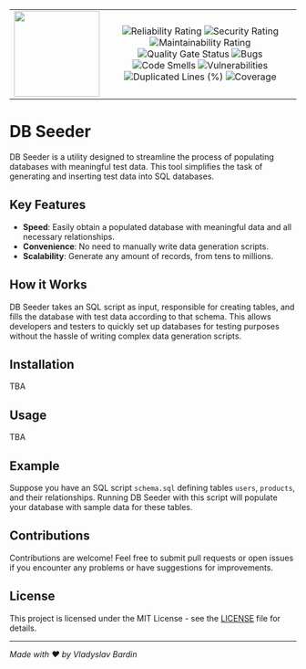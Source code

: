 <table width="100%" border="0">
<tr>
  <td valign="top">
    <img src="https://github.com/Bardin08/db-seeder/assets/67170413/7d90d3f8-c9cc-4747-a37b-2dddf49f1778" width="150px"/>
  </td>
      
  <!-- Images on the Right -->
  <td valign="center" align="center">
      <img src="https://sonarcloud.io/api/project_badges/measure?project=Bardin08_db-seeder&metric=reliability_rating" alt="Reliability Rating">
      <img src="https://sonarcloud.io/api/project_badges/measure?project=Bardin08_db-seeder&metric=security_rating" alt="Security Rating">
      <img src="https://sonarcloud.io/api/project_badges/measure?project=Bardin08_db-seeder&metric=sqale_rating" alt="Maintainability Rating">    
      <img src="https://sonarcloud.io/api/project_badges/measure?project=Bardin08_db-seeder&metric=alert_status" alt="Quality Gate Status">
      <img src="https://sonarcloud.io/api/project_badges/measure?project=Bardin08_db-seeder&metric=bugs" alt="Bugs">
      <img src="https://sonarcloud.io/api/project_badges/measure?project=Bardin08_db-seeder&metric=code_smells" alt="Code Smells">
      <img src="https://sonarcloud.io/api/project_badges/measure?project=Bardin08_db-seeder&metric=vulnerabilities" alt="Vulnerabilities">
      <img src="https://sonarcloud.io/api/project_badges/measure?project=Bardin08_db-seeder&metric=duplicated_lines_density" alt="Duplicated Lines (%)">
      <img src="https://sonarcloud.io/api/project_badges/measure?project=Bardin08_db-seeder&metric=coverage" alt="Coverage">
  </td>
</tr>
</table>








# DB Seeder

DB Seeder is a utility designed to streamline the process of populating databases with meaningful test data. This tool simplifies the task of generating and inserting test data into SQL databases.

## Key Features

- **Speed**: Easily obtain a populated database with meaningful data and all necessary relationships.
- **Convenience**: No need to manually write data generation scripts.
- **Scalability**: Generate any amount of records, from tens to millions.

## How it Works

DB Seeder takes an SQL script as input, responsible for creating tables, and fills the database with test data according to that schema. This allows developers and testers to quickly set up databases for testing purposes without the hassle of writing complex data generation scripts.

## Installation

TBA

## Usage

TBA

## Example

Suppose you have an SQL script `schema.sql` defining tables `users`, `products`, and their relationships. Running DB Seeder with this script will populate your database with sample data for these tables.

## Contributions

Contributions are welcome! Feel free to submit pull requests or open issues if you encounter any problems or have suggestions for improvements.

## License

This project is licensed under the MIT License - see the [LICENSE](LICENSE) file for details.

---

*Made with ❤️ by Vladyslav Bardin*
